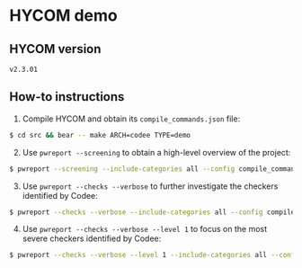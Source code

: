 # HYCOM demo

## HYCOM version

`v2.3.01`

## How-to instructions

1. Compile HYCOM and obtain its `compile_commands.json` file:

```bash
$ cd src && bear -- make ARCH=codee TYPE=demo
```

2. Use `pwreport --screening` to obtain a high-level overview of the project:

```bash
$ pwreport --screening --include-categories all --config compile_commands.json
```

3. Use `pwreport --checks --verbose` to further investigate the checkers
identified by Codee:

```bash
$ pwreport --checks --verbose --include-categories all --config compile_commands.json
```

4. Use `pwreport --checks --verbose --level 1` to focus on the most severe
checkers identified by Codee:

```bash
$ pwreport --checks --verbose --level 1 --include-categories all --config compile_commands.json
```
